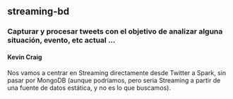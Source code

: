 ## streaming-bd

### Capturar y procesar tweets con el objetivo de analizar alguna situación, evento, etc actual ...

#### Kevin Craig
 
Nos vamos a centrar en Streaming directamente desde Twitter a Spark, sin pasar por MongoDB (aunque podríamos, pero seria Streaming a partir de una fuente de datos estática, y no es lo que buscamos).
